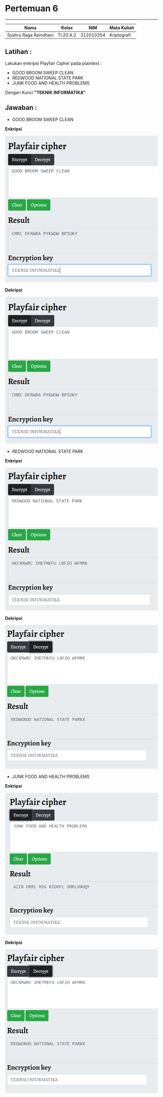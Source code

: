 # **Pertemuan 6**
  ---------------
|Nama					|Kelas		|NIM		|Mata Kuliah |
|-----					|-----		|-----		|-----		 |
|Syahru	Raga Ramdhani	|TI.20.A.2	|312010354	|Kriptografi |

## **Latihan :**
Lakukan enkripsi Playfair Cipher pada plaintext : <br>
* GOOD BROOM SWEEP CLEAN
* REDWOOD NATIONAL STATE PARK
* JUNK FOOD AND HEALTH PROBLEMS <br>

Dengan Kunci **"TEKNIK INFORMATIKA"** <br>

## **Jawaban :**
* GOOD BROOM SWEEP CLEAN

**Enkripsi** 

![Gambar](/gambar/Capture1.PNG) 

**Dekripsi** 

![Gambar](./gambar/Capture1.PNG) 

* REDWOOD NATIONAL STATE PARK <br>

**Enkripsi** 

![Gambar](./gambar/Capture3.PNG)

**Dekripsi** 

![Gambar](./gambar/Capture4.PNG)

* JUNK FOOD AND HEALTH PROBLEMS <br>

**Enkripsi** 

![Gambar](./gambar/Capture5.PNG)

**Dekripsi** 

![Gambar](./gambar/Capture4.PNG)

